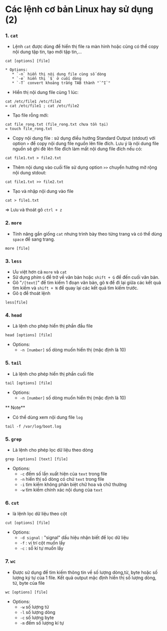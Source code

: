 # Các lệnh cơ bản Linux hay sử dụng (2)

### 1. `cat`
 * Lệnh `cat` được dùng để hiển thị file ra màn hình hoặc cũng có thể copy nội dung tập tin, tạo mới tập tin,...
 ```
 cat [options] [file]
 ```
    * Options:
	   * `-n` hiển thị nội dung file cùng số dòng
	   * `-e` hiển thị `$` ở cuối dòng
	   * `-T` convert khoảng trắng TAB thành "`^I`"
 * Hiển thị nội dung file cùng 1 lúc:
```
cat /etc/file1 /etc/file2
= cat /etc/file1 ; cat /etc/file2
```
 * Tạo file rỗng mới:
``` 
cat file_rong.txt (file_rong.txt chưa tồn tại)
= touch file_rong.txt
```
* Copy nội dung file : sử dụng điều hướng Standard Output (stdout) với option `>` để copy nội dung file nguồn lên file đích. Lưu ý là nội dung file nguồn sẽ ghi đè lên file đích làm mất nội dung file đích nếu có:
```
cat file1.txt > file2.txt
```
* Thêm nội dung vào cuối file sử dụng option `>>` chuyển hướng mở rộng nội dung stdout:
```
cat file1.txt >> file2.txt
```
* Tạo và nhập nội dung vào file
```
cat > file1.txt
```
=> Lưu và thoát gõ `ctrl + z`

### 2. `more`
*  Tính năng gần giống `cat` nhưng trình bày theo từng trang và có thể dùng `space` để sang trang.
```
more [file]
```

### 3. `less`
* Ưu việt hơn cả `more` và `cat`
* Sử dụng phím `G` để trở về văn bản hoặc `shift + G` để đến cuối văn bản.
* Gõ "`/[text]`" để tìm kiếm 1 đoạn văn bản, gõ `N` để đi lại giữa các kết quả tìm kiếm và `shift + N` để quay lại các kết quả tìm kiếm trước.
* Gõ `Q` để thoát lệnh
```
less[file]
```
### 4. `head`
* Là lệnh cho phép hiển thị phần đầu file
```
head [options] [file]
```
   * Options:
      * `-n [number]` số dòng muốn hiển thị (mặc định là 10)
	  
### 5. `tail`
* Là lệnh cho phép hiển thị phần cuối file
```
tail [options] [file]
```
   * Options:
     * `-n [number]` số dòng muốn hiển thị (mặc định là 10)
	 
** Note**
* Có thể dùng xem nội dung file `log`
```
tail -f /var/log/boot.log
```
### 5. `grep`
* Là lệnh cho phép lọc dữ liệu theo dòng
```
grep [options] [text] [file]
```
  * Options:
    * `-c` đếm số lần xuất hiện của `text` trong file
	* `-n` hiển thị số dòng có chứ `text` trong file
	* `-i` tìm kiếm không phân biệt chữ hoa và chữ thường
	* `-w` tìm kiếm chính xác nội dung của `text`
### 6. `cut`
* là lệnh lọc dữ liệu theo cột
```
cut [options] [file]
```
  * Options:
    * `-d signal` : "signal" dấu hiệu nhận biết để lọc dữ liệu
	* `-f` : vị trí cột muốn lấy
	* `-c` : số kí tự muốn lấy
### 7. `wc` 
* Được sử dụng để tìm kiếm thông tin về số lượng dòng,từ, byte hoặc số lượng ký tự của 1 file. Kết quả output mặc định hiển thị số lượng dòng, từ, byte của file
```
wc [options] [file]
```
  * Options:
    * `-w` số lượng từ
	* `-l` số lượng dòng
	* `-c` số lượng byte 
	* `-m` đếm số lượng kí tự
   








